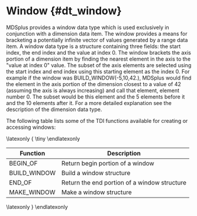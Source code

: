 
Window {#dt_window}
======

MDSplus provides a window data type which is used exclusively in conjunction
with a dimension data item. The window provides a means for bracketing a
potentially infinite vector of values generated by a range data item. A window
data type is a structure containing three fields: the start index, the end
index and the value at index 0. The window brackets the axis portion of a
dimension item by finding the nearest element in the axis to the "value at
index 0" value. The subset of the axis elements are selected using the start
index and end index using this starting element as the index 0. For example if
the window was BUILD_WINDOW(-5,10,42.), MDSplus would find the element in the
axis portion of the dimension closest to a value of 42 (assuming the axis is
always increasing) and call that element, element number 0. The subset would be
this element and the 5 elements before it and the 10 elements after it. For a
more detailed explanation see the description of the dimension data type.




The following table lists some of the TDI functions available for creating or
accessing windows:

\latexonly { \tiny \endlatexonly

| **Function**  | **Description**                              |
|---------------|----------------------------------------------|
| BEGIN\_OF     | Return begin portion of a window             |
| BUILD\_WINDOW | Build a window structure                     |
| END\_OF       | Return the end portion of a window structure |
| MAKE\_WINDOW  | Make a window structure                      |

\latexonly } \endlatexonly


